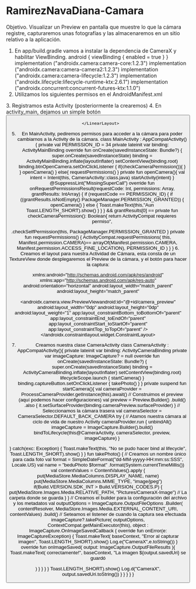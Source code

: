 # RamirezNavaDiana-Camara
Objetivo. Visualizar un Preview en pantalla que muestre lo que la cámara registre, capturaremos unas fotografías y las almacenaremos en un sitio relativo a la aplicación.
1. En app/build.gradle vamos a instalar la dependencia de CameraX y habilitar ViewBinding.
android {
    viewBinding {
        enabled = true
    }
}
implementation ("androidx.camera:camera-core:1.2.3")
implementation ("androidx.camera:camera-camera2:1.2.3") implementation ("androidx.camera:camera-lifecycle:1.2.3") implementation ("androidx.lifecycle:lifecycle-runtime-ktx:2.6.1") implementation ("androidx.concurrent:concurrent-futures-ktx:1.1.0")
2. Utilizamos los siguientes permisos en el AndroidManifest.xml
<uses-permission android:name="android.permission.CAMERA" /> <uses-permission android:name="android.permission.WRITE_EXTERNAL_STORAGE"/> <uses-feature android:name="android.hardware.camera" /> <!-- Puede ser camera.any para admitir dispositivos con únicamente cámara frontal -->
<uses-feature android:name="android.hardware.camera.autofocus" />
3. Registramos esta Activity (posteriormente la crearemos)
<activity android:name=".CameraActivity"/>
4. En activity_main, dejamos un simple botón
<?xml version="1.0" encoding="utf-8"?>
<LinearLayout xmlns:android="http://schemas.android.com/apk/res/android"
android:gravity="center" android:orientation="vertical" android:layout_width="match_parent" android:layout_height="match_parent">
   <Button
           android:id="@+id/btnOpenCamera"
android:text="Abrir cámara" android:layout_width="wrap_content" android:layout_height="wrap_content"/>

      </LinearLayout>
5. En MainActivity, pediremos permisos para acceder a la cámara para poder cambiarnos a la Activity de la cámara.
class MainActivity : AppCompatActivity() {
private val PERMISSION_ID = 34
private lateinit var binding: ActivityMainBinding
override fun onCreate(savedInstanceState: Bundle?) { super.onCreate(savedInstanceState)
binding = ActivityMainBinding.inflate(layoutInflater) setContentView(binding.root)
binding.btnOpenCamera.setOnClickListener { if(checkCameraPermission()){
} }
    openCamera()
} else{
    requestPermissions()
}
private fun openCamera(){
val intent = Intent(this, CameraActivity::class.java) startActivity(intent)
}
@SuppressLint("MissingSuperCall")
override fun onRequestPermissionsResult(requestCode: Int, permissions: Array<String>, grantResults: IntArray) {
if (requestCode == PERMISSION_ID) { if ((grantResults.isNotEmpty()
PackageManager.PERMISSION_GRANTED)) { openCamera()
            } else {
                Toast.makeText(this,"Aun
Toast.LENGTH_SHORT).show()
            }
} }
&& grantResults[0] ==
private fun checkCameraPermission(): Boolean{ return ActivityCompat
requieres
permiso",

.checkSelfPermission(this, PackageManager.PERMISSION_GRANTED
}
private fun requestPermissions() { ActivityCompat.requestPermissions(
this,
Manifest.permission.CAMERA)==
arrayOf(Manifest.permission.CAMERA, Manifest.permission.ACCESS_FINE_LOCATION),
            PERMISSION_ID
        )
} }
6. Creamos el layout para nuestra Actividad de Cámara, esta consta de un TextureView donde desplegaremos el Preview de la cámara, y el botón para hacer la captura:
<?xml version="1.0" encoding="utf-8"?> <androidx.constraintlayout.widget.ConstraintLayout
xmlns:android="http://schemas.android.com/apk/res/android" xmlns:app="http://schemas.android.com/apk/res-auto" android:orientation="horizontal" android:layout_width="match_parent" android:layout_height="match_parent"
> 
<androidx.camera.view.PreviewViewandroid:id="@+id/camera_preview" android:layout_width="0dp" android:layout_height="0dp" android:layout_weight="1" app:layout_constraintBottom_toBottomOf="parent" app:layout_constraintEnd_toEndOf="parent" app:layout_constraintStart_toStartOf="parent" app:layout_constraintTop_toTopOf="parent" />
<ImageButton
android:id="@+id/capture_button" android:layout_width="72dp" android:layout_height="72dp" android:layout_margin="24dp" android:background="@color/white" app:srcCompat="@android:drawable/ic_menu_camera" app:layout_constraintBottom_toBottomOf="parent" app:layout_constraintEnd_toEndOf="parent" app:layout_constraintStart_toStartOf="parent" />
</androidx.constraintlayout.widget.ConstraintLayout>

7. Creamos nuestra clase CameraActivity class CameraActivity : AppCompatActivity(){
private lateinit var binding: ActivityCameraBinding private var imageCapture: ImageCapture? = null
override fun onCreate(savedInstanceState: Bundle?) { super.onCreate(savedInstanceState)
binding = ActivityCameraBinding.inflate(layoutInflater) setContentView(binding.root)
        lifecycleScope.launch {
            startCamera()
}
binding.captureButton.setOnClickListener { takePhoto()
} }
    private suspend fun startCamera(){
val cameraProvider = ProcessCameraProvider.getInstance(this).await()
// Construimos el preview (aquí podemos hacer configuraciones) val preview = Preview.Builder()
            .build()
            .also {
it.setSurfaceProvider(binding.cameraPreview.surfaceProvider) }
// Seleccionamos la cámara trasera
val cameraSelector = CameraSelector.DEFAULT_BACK_CAMERA
try {
// Atamos nuestra cámara al ciclo de vida de nuestro Activity cameraProvider.run {
unbindAll()
imageCapture = ImageCapture.Builder().build() bindToLifecycle(this@CameraActivity, cameraSelector,
preview,  imageCapture)
            }

} catch(exc: Exception) {
Toast.makeText(this, "No se pudo hacer bind al lifecycle",
Toast.LENGTH_SHORT).show()
        }
}
fun takePhoto() {
// Creamos un nombre único para cada foto
val format = SimpleDateFormat("dd-MM-yyyyy-HH:mm:ss:SSS",
Locale.US)
        val name = "beduPhoto $format"
.format(System.currentTimeMillis())
val contentValues = ContentValues().apply { put(MediaStore.MediaColumns.DISPLAY_NAME, name) put(MediaStore.MediaColumns.MIME_TYPE, "image/jpeg") if(Build.VERSION.SDK_INT > Build.VERSION_CODES.P) {
put(MediaStore.Images.Media.RELATIVE_PATH, "Pictures/CameraX-Image") // La carpeta donde se guarda
} }
// Creamos el builder para la configuración del archivo y los metadatos
val outputOptions = ImageCapture.OutputFileOptions .Builder(
contentResolver, MediaStore.Images.Media.EXTERNAL_CONTENT_URI,
contentValues)
            .build()
// Seteamos el listener de cuando la captura sea efectuada imageCapture?.takePicture(
outputOptions, ContextCompat.getMainExecutor(this),
object : ImageCapture.OnImageSavedCallback {
override fun onError(e: ImageCaptureException) { Toast.makeText(
                        baseContext,
                        "Error al capturar imagen",
                        Toast.LENGTH_SHORT).show()
                    Log.e("CameraX",e.toString())
                }
override fun onImageSaved(
output: ImageCapture.OutputFileResults
){
Toast.makeText(
correctamente!",
baseContext,
"La imagen ${output.savedUri} se guardó

) }
}
} }
Toast.LENGTH_SHORT).show() Log.d("CameraX", output.savedUri.toString())
}
}
}
}
}
